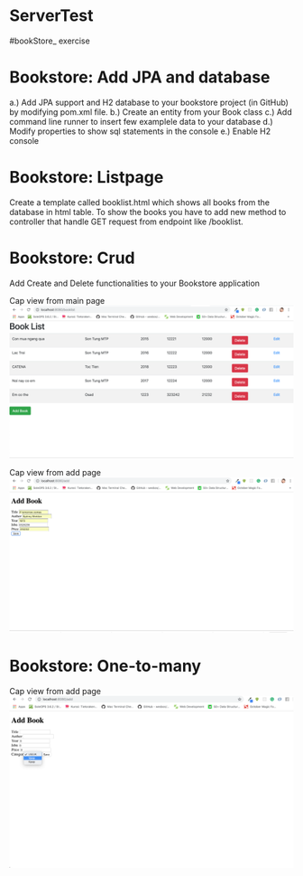 # ServerTest
#bookStore_ exercise

# Bookstore: Add JPA and database
a.) Add JPA support and H2 database to your bookstore project (in GitHub) by modifying
pom.xml file.
b.) Create an entity from your Book class
c.) Add command line runner to insert few examplele data to your database
d.) Modify properties to show sql statements in the console
e.) Enable H2 console

# Bookstore: Listpage
Create a template called booklist.html which shows all books from the database in html table. To
show the books you have to add new method to controller that handle GET request from endpoint
like /booklist.

# Bookstore: Crud
Add Create and Delete functionalities to your Bookstore application


Cap view from main page
![Main_page](https://github.com/ashleynguci/ServerTest/blob/master/bookStore_/mainpage.png)

Cap view from add page
![Edit_page](https://github.com/ashleynguci/ServerTest/blob/master/bookStore_/editpage.png)

# Bookstore: One-to-many
Cap view from add page
![Edit_page](https://github.com/ashleynguci/ServerTest/blob/master/bookStore_/categorypage.png)
